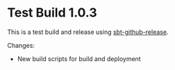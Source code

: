 # Test Build 1.0.3
This is a test build and release using [sbt-github-release](/ohnosequences/sbt-github-release).

Changes:
* New build scripts for build and deployment
